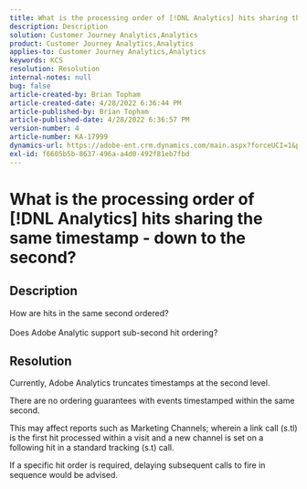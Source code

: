 ```yaml
---
title: What is the processing order of [!DNL Analytics] hits sharing the same timestamp - down to the second?
description: Description
solution: Customer Journey Analytics,Analytics
product: Customer Journey Analytics,Analytics
applies-to: Customer Journey Analytics,Analytics
keywords: KCS
resolution: Resolution
internal-notes: null
bug: false
article-created-by: Brian Topham
article-created-date: 4/28/2022 6:36:44 PM
article-published-by: Brian Topham
article-published-date: 4/28/2022 6:36:57 PM
version-number: 4
article-number: KA-17999
dynamics-url: https://adobe-ent.crm.dynamics.com/main.aspx?forceUCI=1&pagetype=entityrecord&etn=knowledgearticle&id=228cd325-22c7-ec11-a7b6-0022480a1b03
exl-id: f6605b5b-8637-496a-a4d0-492f81eb7fbd
---
```

# What is the processing order of [!DNL Analytics] hits sharing the same timestamp - down to the second?

## Description

How are hits in the same second ordered?<br><br>Does Adobe Analytic support sub-second hit ordering?

## Resolution


Currently, Adobe Analytics truncates timestamps at the second level.

There are no ordering guarantees with events timestamped within the same second.

This may affect reports such as Marketing Channels; wherein a link call (s.tl) is the first hit processed within a visit and a new channel is set on a following hit in a standard tracking (s.t) call.

If a specific hit order is required, delaying subsequent calls to fire in sequence would be advised.
